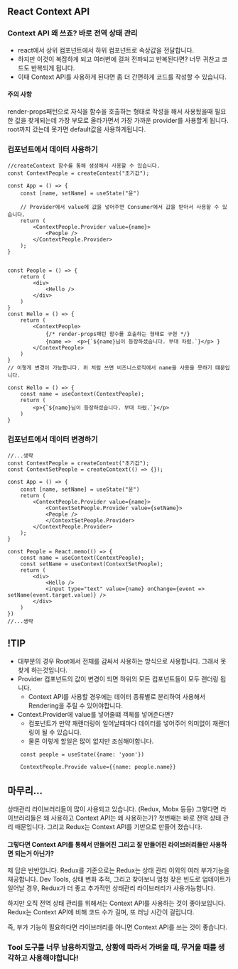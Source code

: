 ## React Context API

### Context API 왜 쓰죠? 바로 전역 상태 관리
- react에서 상위 컴포넌트에서 하위 컴포넌트로 속상값을 전달합니다. 
- 하지만 이것이 복잡하게 되고 여러번에 걸처 전파되고 반복된다면? 너무 귀찬고 코드도 반복되게 됩니다.
- 이때 Context API를 사용하게 된다면 좀 더 간편하게 코드를 작성할 수 있습니다.

#### 주의 사항 
render-props패턴으로 자식을 함수을 호출하는 형태로 작성을 해서 사용됬을때 필요한 값을 찾게되는데 가장 
부모로 올라가면서 가장 가까운 provider를 사용할게 됩니다. root까지 갔는데 못가면 default값을 사용하게됩니다.

### 컴포넌트에서 데이터 사용하기
```
//createContext 함수를 통해 생성해서 사용할 수 있습니다.
const ContextPeople = createContext("초기값");

const App = () => { 
	const [name, setName] = useState("윤")
    
    // Provider에서 value에 값을 넣어주면 Consumer에서 값을 받아서 사용할 수 있습니다.
	return (
		<ContextPeople.Provider value={name}>
			<People />
		</ContextPeople.Provider>
	);
}


const People = () => {
	return (
		<div>
			<Hello />
		</div>
	)
}
const Hello = () => {
	return (
		<ContextPeople>
			{/* render-props패턴 함수를 호출하는 형태로 구현 */}
			{name =>  <p>{`${name}님이 등장하셨습니다. 부대 차렸.`}</p> }
		</ContextPeople>
	)
}
// 이렇게 변경이 가능합니다. 위 처럼 쓰면 비즈니스로직에서 name을 사용을 못하기 떄문입니다.

const Hello = () => {
	const name = useContext(ContextPeople);
	return (
		<p>{`${name}님이 등장하셨습니다. 부대 차렸.`}</p>
	)
}
```
### 컴포넌트에서 데이터 변경하기
```
//...생략
const ContextPeople = createContext("초기값");
const ContextSetPeople = createContext(() => {});

const App = () => { 
	const [name, setName] = useState("윤")
	return (
		<ContextPeople.Provider value={name}>
			<ContextSetPeople.Provider value={setName}>
			<People />
			</ContextSetPeople.Provider>
		</ContextPeople.Provider>
	);
}

const People = React.memo(() => {
	const name = useContext(ContextPeople);
	const setName = useContext(ContextSetPeople);
	return (
		<div>
			<Hello />
			<input type="text" value={name} onChange={event => setName(event.target.value)} />
		</div>
	)
})
//...생략
```

## !TIP
- 대부분의 경우 Root에서 전채를 감싸서 사용하는 방식으로 사용합니다. 그래서 못찾게 하는것입니다.
- Provider 컴포넌트의 값이 변경이 되면 하위의 모든 컴포넌트들이 모두 랜더링 됩니다.
    -  Context API를 사용할 경우에는 데이터 종류별로 분리하여 사용해서 Rendering을 주릴 수 있어야합니다.
- Context.Provider에 value를 넣어줄떄 객체를 넣어준다면?
    - 컴포넌트가 만약 재랜더링이 일어날때마다 데이터를 넣어주어 의미없이 재랜더링이 될 수 있습니다.
    - 물론 이렇게 할일은 많이 없지만 조심해야합니다.
```
    const people = useState({name: 'yoon'})

    ContextPeople.Provide value={{name: people.name}}
```

## 마무리...
상태관리 라이브러리들이 많이 사용되고 있습니다. (Redux, Mobx 등등) 그렇다면 라이브러리들은 왜 사용하고 Context API는 왜 사용하는가? 첫번째는 바로 전역 상태 관리 때문입니다. 그리고 Redux는 Context API를 기반으로 만들어 졌습니다.

#### 그렇다면 Context API를 통해서 만들어진 그리고 잘 만들어진 라이브러리들만 사용하면 되는거 아닌가?

제 답은 반반입니다. Redux를 기준으로는 Redux는 상태 관리 이외의 여러 부가기능을 재공합니다. Dev Tools, 상태 변화 추적, 그리고 찾아보니 엄청 잦은 빈도로 업데이트가 일어날 경우, Redux가 더 좋고 추가적인 상태관리 라이브러리가 사용가능합니다. 

하지만 오직 전역 상태 관리를 위해서는 Context API를 사용하는 것이 좋아보입니다. Redux는 Context API에 비해 코드 수가 길며, 또 러닝 시간이 걸립니다.

즉, 부가 기능이 필요하다면 라이브러리를 아니면 Context API를 쓰는 것이 좋습니다.

### Tool 도구를 너무 남용하지말고, 상황에 따라서 가벼울 때, 무거울 때를 생각하고 사용해야합니다!

